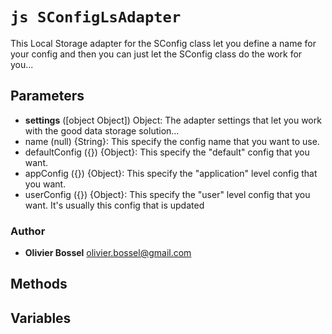 


<!-- @namespace    sugar.js.config.adapters -->
<!-- @name    SConfigLsAdapter -->

# ```js SConfigLsAdapter ```


This Local Storage adapter for the SConfig class let you define a name for your config and then you can just
let the SConfig class do the work for you...

## Parameters

- **settings** ([object Object]) Object: The adapter settings that let you work with the good data storage solution...
- name (null) {String}: This specify the config name that you want to use.
- defaultConfig ({}) {Object}: This specify the "default" config that you want.
- appConfig ({}) {Object}: This specify the "application" level config that you want.
- userConfig ({}) {Object}: This specify the "user" level config that you want. It's usually this config that is updated



### Author
- **Olivier Bossel** <a href="mailto:olivier.bossel@gmail.com">olivier.bossel@gmail.com</a> 


## Methods



## Variables


